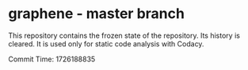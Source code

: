 # graphene - master branch

This repository contains the frozen state of the repository.
Its history is cleared. It is used only for static code
analysis with Codacy.

Commit Time: 1726188835